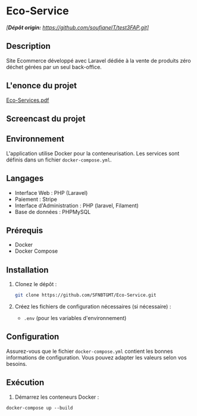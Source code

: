 ﻿# Eco-Service
*[**Dépôt origin:** https://github.com/soufianeIT/test3FAP.git]*

## Description
Site Ecommerce développé avec Laravel dédiée à la vente de produits zéro déchet gérées par un seul back-office.

## L'enonce du projet
[Eco-Services.pdf](https://github.com/user-attachments/files/20301656/Eco-Services.pdf)

## Screencast du projet


## Environnement
L'application utilise Docker pour la conteneurisation. Les services sont définis dans un fichier `docker-compose.yml`.

## Langages
- Interface Web : PHP (Laravel)
- Paiement : Stripe
- Interface d'Administration : PHP (laravel, Filament)
- Base de données : PHPMySQL

## Prérequis
- Docker
- Docker Compose

## Installation

1. Clonez le dépôt :
    ```sh
    git clone https://github.com/SFNBTGMT/Eco-Service.git
    ```

2. Créez les fichiers de configuration nécessaires (si nécessaire) :
    - `.env` (pour les variables d'environnement)

## Configuration
Assurez-vous que le fichier `docker-compose.yml` contient les bonnes informations de configuration. Vous pouvez adapter les valeurs selon vos besoins.

## Exécution
1. Démarrez les conteneurs Docker :

```
docker-compose up --build
```
